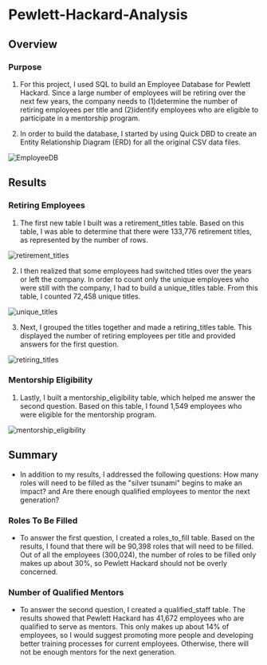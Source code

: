 # Pewlett-Hackard-Analysis

## Overview

### Purpose
1. For this project, I used SQL to build an Employee Database for Pewlett Hackard. Since a large number of employees will be retiring over the next few years, the company needs to (1)determine the number of retiring employees per title and (2)identify employees who are eligible to participate in a mentorship program. 

2. In order to build the database, I started by using Quick DBD to create an Entity Relationship Diagram (ERD) for all the original CSV data files.

![EmployeeDB](https://user-images.githubusercontent.com/111243284/195453155-45e63149-3e31-482d-b8c7-1037af472a23.png)

## Results

### Retiring Employees
1. The first new table I built was a retirement_titles table. Based on this table, I was able to determine that there were 133,776 retirement titles, as represented by the number of rows.

![retirement_titles](https://user-images.githubusercontent.com/111243284/195458753-334bb3e4-39fc-4244-bc25-9bca45b4604f.png)

2. I then realized that some employees had switched titles over the years or left the company. In order to count only the unique employees who were still with the company, I had to build a unique_titles table. From this table, I counted 72,458 unique titles.

![unique_titles](https://user-images.githubusercontent.com/111243284/195458796-73e38c40-d0d0-4417-b1af-e3bb4276340f.png)

3. Next, I grouped the titles together and made a retiring_titles table. This displayed the number of retiring employees per title and provided answers for the first question.

![retiring_titles](https://user-images.githubusercontent.com/111243284/195458827-ae7e0b43-0ae2-43fc-9df4-b5f67c24f138.png)

### Mentorship Eligibility
1. Lastly, I built a mentorship_eligibility table, which helped me answer the second question. Based on this table, I found 1,549 employees who were eligible for the mentorship program.

![mentorship_eligibility](https://user-images.githubusercontent.com/111243284/195458855-a01fe167-4428-47e6-a32f-089159705cdb.png)


## Summary

- In addition to my results, I addressed the following questions: How many roles will need to be filled as the "silver tsunami" begins to make an impact? and Are there enough qualified employees to mentor the next generation?

### Roles To Be Filled
- To answer the first question, I created a roles_to_fill table. Based on the results, I found that there will be 90,398 roles that will need to be filled. Out of all the employees (300,024), the number of roles to be filled only makes up about 30%, so Pewlett Hackard should not be overly concerned.

### Number of Qualified Mentors
- To answer the second question, I created a qualified_staff table. The results showed that Pewlett Hackard has 41,672 employees who are qualified to serve as mentors. This only makes up about 14% of employees, so I would suggest promoting more people and developing better training processes for current employees. Otherwise, there will not be enough mentors for the next generation.














